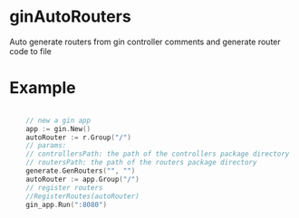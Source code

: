 # ginAutoRouters
Auto generate routers from gin controller comments and generate router code to file
# Example
```go
	
    // new a gin app
    app := gin.New()
    autoRouter := r.Group("/")
	// params:
    // controllersPath: the path of the controllers package directory
    // routersPath: the path of the routers package directory
    generate.GenRouters("", "")
    autoRouter := app.Group("/")
	// register routers
    //RegisterRoutes(autoRouter)
    gin_app.Run(":8080")

```
